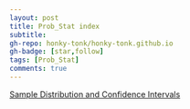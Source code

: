```yaml
---
layout: post
title: Prob_Stat index
subtitle: 
gh-repo: honky-tonk/honky-tonk.github.io
gh-badge: [star,follow]
tags: [Prob_Stat]
comments: true
---
```

<!-- [Prometheus Series 1 --- Installation](https://honky-tonk.github.io/2023-10-11-Prometheus-Series-1-Installation/)

[Prometheus Series 2 --- monitor your node!!!](https://honky-tonk.github.io/2023-10-12-Prometheus-Series-2-monitor-your-node/)

[Prometheus Series 3 --- prometheus federated](https://honky-tonk.github.io/2023-10-17-Prometheus-Series-3-prometheus-federated/) -->
[Sample Distribution and  Confidence Intervals](https://honky-tonk.github.io/2024-04-23-Sample-Distribution-and-Confidence-Intervals/)
